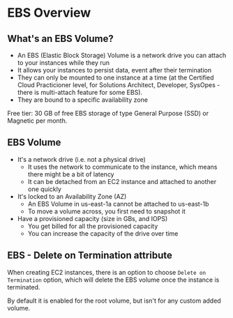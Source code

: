 # EBS Overview

## What's an EBS Volume?

- An EBS (Elastic Block Storage) Volume is a network drive you can attach to your instances while they run
- It allows your instances to persist data, event after their termination
- They can only be mounted to one instance at a time (at the Certified Cloud Practicioner level, for Solutions Architect, Developer, SysOpes - there is multi-attach feature for some EBS).
- They are bound to a specific availability zone

Free tier: 30 GB of free EBS storage of type General Purpose (SSD) or Magnetic per month.

## EBS Volume

- It's a network drive (i.e. not a physical drive)
    - It uses the network to communicate to the instance, which means there might be a bit of latency
    - It can be detached from an EC2 instance and attached to another one quickly
- It's locked to an Availability Zone (AZ)
    - An EBS Volume in us-east-1a cannot be attached to us-east-1b
    - To move a volume across, you first need to snapshot it
- Have a provisioned capacity (size in GBs, and IOPS)
    - You get billed for all the provisioned capacity
    - You can increase the capacity of the drive over time

## EBS - Delete on Termination attribute

When creating EC2 instances, there is an option to choose `Delete on Termination` option, which will delete the EBS volume once the instance is terminated.

By default it is enabled for the root volume, but isn't for any custom added volume.